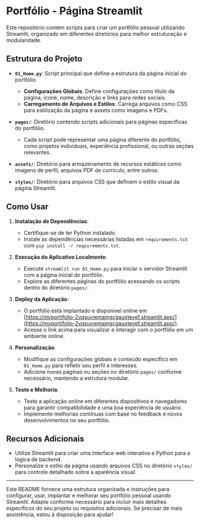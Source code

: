 # Portfólio - Página Streamlit

Este repositório contém scripts para criar um portfólio pessoal utilizando Streamlit, organizado em diferentes diretórios para melhor estruturação e modularidade.

## Estrutura do Projeto

- **`01_Home.py`**: Script principal que define a estrutura da página inicial do portfólio.
  - **Configurações Globais**: Define configurações como título da página, ícone, nome, descrição e links para redes sociais.
  - **Carregamento de Arquivos e Estilos**: Carrega arquivos como CSS para estilização da página e assets como imagens e PDFs.

- **`pages/`**: Diretório contendo scripts adicionais para páginas específicas do portfólio.
  - Cada script pode representar uma página diferente do portfólio, como projetos individuais, experiência profissional, ou outras seções relevantes.

- **`assets/`**: Diretório para armazenamento de recursos estáticos como imagens de perfil, arquivos PDF de currículo, entre outros.

- **`styles/`**: Diretório para arquivos CSS que definem o estilo visual da página Streamlit.

## Como Usar

1. **Instalação de Dependências**:
   - Certifique-se de ter Python instalado.
   - Instale as dependências necessárias listadas em `requirements.txt` com `pip install -r requirements.txt`.

2. **Execução do Aplicativo Localmente**:
   - Execute `streamlit run 01_Home.py` para iniciar o servidor Streamlit com a página inicial do portfólio.
   - Explore as diferentes páginas do portfólio acessando os scripts dentro do diretório `pages/`.

3. **Deploy da Aplicação**:
   - O portfólio está implantado e disponível online em [https://myportifolio-2vqsuvwmajngcgauvtevef.streamlit.app/](https://myportifolio-2vqsuvwmajngcgauvtevef.streamlit.app/).
   - Acesse o link acima para visualizar e interagir com o portfólio em um ambiente online.

4. **Personalização**:
   - Modifique as configurações globais e conteúdo específico em `01_Home.py` para refletir seu perfil e interesses.
   - Adicione novas páginas ou seções no diretório `pages/` conforme necessário, mantendo a estrutura modular.

5. **Teste e Melhoria**:
   - Teste a aplicação online em diferentes dispositivos e navegadores para garantir compatibilidade e uma boa experiência de usuário.
   - Implemente melhorias contínuas com base no feedback e novos desenvolvimentos no seu portfólio.

## Recursos Adicionais

- Utilize Streamlit para criar uma interface web interativa e Python para a lógica de backend.
- Personalize o estilo da página usando arquivos CSS no diretório `styles/` para controle detalhado sobre a aparência visual.

---

Este README fornece uma estrutura organizada e instruções para configurar, usar, implantar e melhorar seu portfólio pessoal usando Streamlit. Adapte conforme necessário para incluir mais detalhes específicos do seu projeto ou requisitos adicionais. Se precisar de mais assistência, estou à disposição para ajudar!
